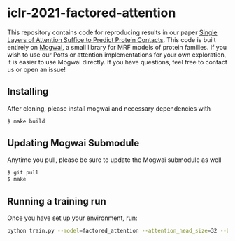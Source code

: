 # iclr-2021-factored-attention

This repository contains code for reproducing results in our paper [Single Layers of Attention Suffice to Predict Protein Contacts](https://www.biorxiv.org/content/10.1101/2020.12.21.423882v2). This code is built entirely on  [Mogwai](https://github.com/nickbhat/mogwai), a small library for MRF models of protein families.  If you wish to use our Potts or attention implementations for your own exploration, it is easier to use Mogwai directly. If you have questions, feel free to contact us or open an issue!

## Installing

After cloning, please install mogwai and necessary dependencies with
```bash
$ make build
```

## Updating Mogwai Submodule

Anytime you pull, please be sure to update the Mogwai submodule as well
```bash
$ git pull
$ make
```


## Running a training run

Once you have set up your environment, run:

```bash
python train.py --model=factored_attention --attention_head_size=32 --batch_size=128 --l2_coeff=0.001 --learning_rate=0.005 --max_steps=5000 --num_attention_heads=256 --optimizer=adam --pdb=3er7_1_A
```
